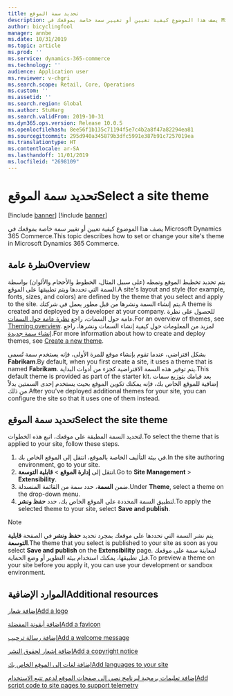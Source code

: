 ```yaml
---
title: تحديد سمة الموقع
description: يصف هذا الموضوع كيفية تعيين أو تغيير سمة خاصة بموقعك في Microsoft Dynamics 365 Commerce.
author: bicyclingfool
manager: annbe
ms.date: 10/31/2019
ms.topic: article
ms.prod: ''
ms.service: dynamics-365-commerce
ms.technology: ''
audience: Application user
ms.reviewer: v-chgri
ms.search.scope: Retail, Core, Operations
ms.custom: ''
ms.assetid: ''
ms.search.region: Global
ms.author: StuHarg
ms.search.validFrom: 2019-10-31
ms.dyn365.ops.version: Release 10.0.5
ms.openlocfilehash: 8ee56f1b135c71194f5e7c4b2a8f47a82294ea81
ms.sourcegitcommit: 295d940a345879b3dfc5991e387b91c7257019ea
ms.translationtype: HT
ms.contentlocale: ar-SA
ms.lasthandoff: 11/01/2019
ms.locfileid: "2698109"
---
```

# <a name="select-a-site-theme"></a><span data-ttu-id="cd03b-103">تحديد سمة الموقع</span><span class="sxs-lookup"><span data-stu-id="cd03b-103">Select a site theme</span></span>

[!include [banner](includes/preview-banner.md)]
[!include [banner](includes/banner.md)]

<span data-ttu-id="cd03b-104">يصف هذا الموضوع كيفية تعيين أو تغيير سمة خاصة بموقعك في Microsoft Dynamics 365 Commerce.</span><span class="sxs-lookup"><span data-stu-id="cd03b-104">This topic describes how to set or change your site's theme in Microsoft Dynamics 365 Commerce.</span></span>

## <a name="overview"></a><span data-ttu-id="cd03b-105">نظرة عامة</span><span class="sxs-lookup"><span data-stu-id="cd03b-105">Overview</span></span>

<span data-ttu-id="cd03b-106">يتم تحديد تخطيط الموقع ونمطه (على سبيل المثال، الخطوط والأحجام والألوان) بواسطة السمة التي تحددها ويتم تطبيقها على الموقع.</span><span class="sxs-lookup"><span data-stu-id="cd03b-106">A site's layout and style (for example, fonts, sizes, and colors) are defined by the theme that you select and apply to the site.</span></span> <span data-ttu-id="cd03b-107">يتم إنشاء السمة ونشرها من قبل مطور يعمل في شركتك.</span><span class="sxs-lookup"><span data-stu-id="cd03b-107">A theme is created and deployed by a developer at your company.</span></span> <span data-ttu-id="cd03b-108">للحصول على نظرة عامة حول السمات، راجع [نظرة عامة حول السمات](http://).</span><span class="sxs-lookup"><span data-stu-id="cd03b-108">For an overview of themes, see [Theming overview](http://).</span></span> <span data-ttu-id="cd03b-109">لمزيد من المعلومات حول كيفية إنشاء السمات ونشرها، راجع [إنشاء سمة جديدة](http://).</span><span class="sxs-lookup"><span data-stu-id="cd03b-109">For more information about how to create and deploy themes, see [Create a new theme](http://).</span></span>

<span data-ttu-id="cd03b-110">بشكل افتراضي، عندما تقوم بإنشاء موقع للمرة الأولى، فإنه يستخدم سمة تُسمى **Fabrikam**.</span><span class="sxs-lookup"><span data-stu-id="cd03b-110">By default, when you first create a site, it uses a theme that is named **Fabrikam**.</span></span> <span data-ttu-id="cd03b-111">يتم توفير هذه السمة الافتراضية كجزء من أدوات البداية.</span><span class="sxs-lookup"><span data-stu-id="cd03b-111">This default theme is provided as part of the starter kit.</span></span> <span data-ttu-id="cd03b-112">بعد قيامك بتوزيع سمات إضافية للموقع الخاص بك، فإنه يمكنك تكوين الموقع بحيث يستخدم إحدى السمتين بدلاً من ذلك.</span><span class="sxs-lookup"><span data-stu-id="cd03b-112">After you've deployed additional themes for your site, you can configure the site so that it uses one of them instead.</span></span>

## <a name="select-the-site-theme"></a><span data-ttu-id="cd03b-113">تحديد سمة الموقع</span><span class="sxs-lookup"><span data-stu-id="cd03b-113">Select the site theme</span></span>

<span data-ttu-id="cd03b-114">لتحديد السمة المطبقة على موقعك، اتبع هذه الخطوات.</span><span class="sxs-lookup"><span data-stu-id="cd03b-114">To select the theme that is applied to your site, follow these steps.</span></span>

1. <span data-ttu-id="cd03b-115">في بيئة التأليف الخاصة بالموقع، انتقل إلى الموقع الخاص بك.</span><span class="sxs-lookup"><span data-stu-id="cd03b-115">In the site authoring environment, go to your site.</span></span>
1. <span data-ttu-id="cd03b-116">انتقل إلى **إدارة الموقع** \> **قابلية التوسعة**.</span><span class="sxs-lookup"><span data-stu-id="cd03b-116">Go to **Site Management** \> **Extensibility**.</span></span>
1. <span data-ttu-id="cd03b-117">ضمن **السمة**، حدد سمة من القائمة المنسدلة.</span><span class="sxs-lookup"><span data-stu-id="cd03b-117">Under **Theme**, select a theme on the drop-down menu.</span></span>
1. <span data-ttu-id="cd03b-118">لتطبيق السمة المحددة على الموقع الخاص بك، حدد **حفظ ونشر**.</span><span class="sxs-lookup"><span data-stu-id="cd03b-118">To apply the selected theme to your site, select **Save and publish**.</span></span>

> [!NOTE]
> <span data-ttu-id="cd03b-119">يتم نشر السمة التي تحددها على موقعك بمجرد تحديد **حفظ ونشر** في الصفحة **قابلية التوسعة**.</span><span class="sxs-lookup"><span data-stu-id="cd03b-119">The theme that you select is published to your site as soon as you select **Save and publish** on the **Extensibility** page.</span></span> <span data-ttu-id="cd03b-120">لمعاينة سمة على موقعك قبل تطبيقها، يمكنك استخدام بيئة التطوير أو وضع الحماية.</span><span class="sxs-lookup"><span data-stu-id="cd03b-120">To preview a theme on your site before you apply it, you can use your development or sandbox environment.</span></span>

## <a name="additional-resources"></a><span data-ttu-id="cd03b-121">الموارد الإضافية</span><span class="sxs-lookup"><span data-stu-id="cd03b-121">Additional resources</span></span>

[<span data-ttu-id="cd03b-122">إضافة شعار</span><span class="sxs-lookup"><span data-stu-id="cd03b-122">Add a logo</span></span>](add-logo.md)

[<span data-ttu-id="cd03b-123">إضافة أيقونة المفضلة</span><span class="sxs-lookup"><span data-stu-id="cd03b-123">Add a favicon</span></span>](add-favicon.md)

[<span data-ttu-id="cd03b-124">إضافة رسالة ترحيب</span><span class="sxs-lookup"><span data-stu-id="cd03b-124">Add a welcome message</span></span>](add-welcome-message.md)

[<span data-ttu-id="cd03b-125">إضافة إشعار لحقوق النشر</span><span class="sxs-lookup"><span data-stu-id="cd03b-125">Add a copyright notice</span></span>](add-copyright-notice.md)

[<span data-ttu-id="cd03b-126">إضافة لغات إلى الموقع الخاص بك</span><span class="sxs-lookup"><span data-stu-id="cd03b-126">Add languages to your site</span></span>](add-languages-to-site.md)

[<span data-ttu-id="cd03b-127">إضافة تعليمات برمجية لبرنامج نصي إلى صفحات الموقع لدعم تتبع الاستخدام</span><span class="sxs-lookup"><span data-stu-id="cd03b-127">Add script code to site pages to support telemetry</span></span>](add-telemetry.md)
